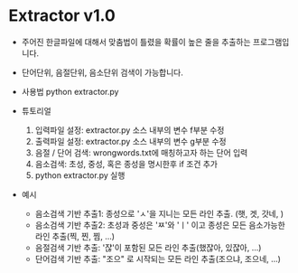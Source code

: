 # Extractor v1.0 

* 주어진 한글파일에 대해서 맞춤법이 틀렸을 확률이 높은 줄을 추출하는 프로그램입니다.
* 단어단위, 음절단위, 음소단위 검색이 가능합니다.
* 사용법
  python extractor.py

* 튜토리얼
  1. 입력파일 설정: extractor.py 소스 내부의 변수 f부분 수정
  2. 출력파일 설정: extractor.py 소스 내부의 변수 g부분 수정
  3. 음절 / 단어 검색: wrongwords.txt에 매칭하고자 하는 단어 입력
  4. 음소검색: 초성, 중성, 혹은 종성을 명시한후 if 조건 추가
  5. python extractor.py 실행

* 예시
  * 음소검색 기반 추출1: 종성으로 'ㅅ'을 지니는 모든 라인 추출. (햇, 겟, 갓네, )
  * 음소검색 기반 추출2: 초성과 중성은 'ㅉ'와 'ㅣ' 이고 종성은 모든 음소가능한 라인 추출(찍, 찐, 찜, ...)
  * 음절검색 기반 추출: '쟎'이 포함된 모든 라인 추출(했쟎아, 있쟎아, ...)
  * 단어검색 기반 추출: "조으" 로 시작되는 모든 라인 추출(조으냐, 조으네, ...)

